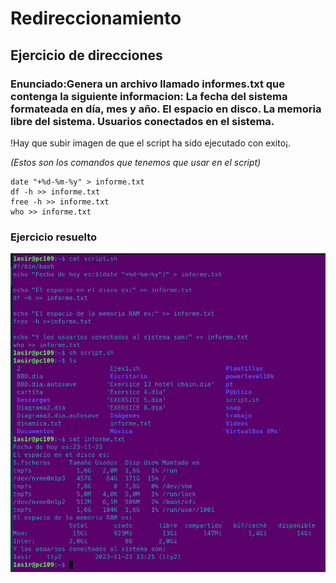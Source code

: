 # Redireccionamiento

## Ejercicio de direcciones

### Enunciado:Genera un archivo llamado informes.txt que contenga la siguiente informacion: La fecha del sistema formateada en día, mes y año. El espacio en disco. La memoria libre del sistema. Usuarios conectados en el sistema.

!Hay que subir imagen de que el script ha sido ejecutado con exito¡.

*(Estos son los comandos que tenemos que usar en el script)*
```
date "+%d-%m-%y" > informe.txt
df -h >> informe.txt
free -h >> informe.txt
who >> informe.txt
```
### Ejercicio resuelto

![img](img/Redireccionamiento.png)
